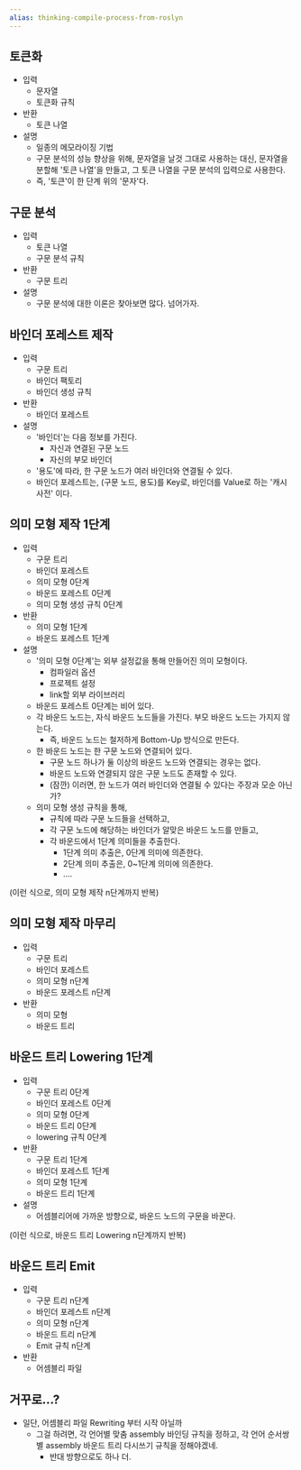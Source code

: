 ```yaml
---
alias: thinking-compile-process-from-roslyn
---
```


## 토큰화

- 입력
  - 문자열
  - 토큰화 규칙
- 반환
  - 토큰 나열
- 설명
  - 일종의 메모라이징 기법
  - 구문 분석의 성능 향상을 위해, 문자열을 날것 그대로 사용하는 대신, 문자열을 분할해 '토큰 나열'을 만들고, 그 토큰 나열을 구문 분석의 입력으로 사용한다.
  - 즉, '토큰'이 한 단계 위의 '문자'다.

## 구문 분석

- 입력
  - 토큰 나열
  - 구문 분석 규칙
- 반환
  - 구문 트리
- 설명
  - 구문 분석에 대한 이론은 찾아보면 많다. 넘어가자.

## 바인더 포레스트 제작

- 입력
  - 구문 트리
  - 바인더 팩토리
  - 바인더 생성 규칙
- 반환
  - 바인더 포레스트
- 설명
  - '바인더'는 다음 정보를 가진다.
    - 자신과 연결된 구문 노드
    - 자신의 부모 바인더
  - '용도'에 따라, 한 구문 노드가 여러 바인더와 연결될 수 있다.
  - 바인더 포레스트는, (구문 노드, 용도)를 Key로, 바인더를 Value로 하는 '캐시 사전' 이다.

## 의미 모형 제작 1단계

- 입력
  - 구문 트리
  - 바인더 포레스트
  - 의미 모형 0단계
  - 바운드 포레스트 0단계
  - 의미 모형 생성 규칙 0단계
- 반환
  - 의미 모형 1단계
  - 바운드 포레스트 1단계
- 설명
  - '의미 모형 0단계'는 외부 설정값을 통해 만들어진 의미 모형이다.
    - 컴파일러 옵션
    - 프로젝트 설정
    - link할 외부 라이브러리
  - 바운드 포레스트 0단계는 비어 있다.
  - 각 바운드 노드는, 자식 바운드 노드들을 가진다. 부모 바운드 노드는 가지지 않는다.
    - 즉, 바운드 노드는 철저하게 Bottom-Up 방식으로 만든다.
  - 한 바운드 노드는 한 구문 노드와 연결되어 있다.
    - 구문 노드 하나가 둘 이상의 바운드 노드와 연결되는 경우는 없다.
    - 바운드 노드와 연결되지 않은 구문 노드도 존재할 수 있다.
    - (잠깐) 이러면, 한 노드가 여러 바인더와 연결될 수 있다는 주장과 모순 아닌가?
  - 의미 모형 생성 규칙을 통해,
    - 규칙에 따라 구문 노드들을 선택하고,
    - 각 구문 노드에 해당하는 바인더가 알맞은 바운드 노드를 만들고,
    - 각 바운드에서 1단계 의미들을 추출한다.
      - 1단계 의미 추출은, 0단계 의미에 의존한다.
      - 2단계 의미 추출은, 0~1단계 의미에 의존한다.
      - ....

(이런 식으로, 의미 모형 제작 n단계까지 반복)

## 의미 모형 제작 마무리

- 입력
  - 구문 트리
  - 바인더 포레스트
  - 의미 모형 n단계
  - 바운드 포레스트 n단계
- 반환
  - 의미 모형
  - 바운드 트리

## 바운드 트리 Lowering 1단계

- 입력
  - 구문 트리 0단계
  - 바인더 포레스트 0단계
  - 의미 모형 0단계
  - 바운드 트리 0단계
  - lowering 규칙 0단계
- 반환
  - 구문 트리 1단계
  - 바인더 포레스트 1단계
  - 의미 모형 1단계
  - 바운드 트리 1단계
- 설명
  - 어셈블리어에 가까운 방향으로, 바운드 노드의 구문을 바꾼다.

(이런 식으로, 바운드 트리 Lowering n단계까지 반복)


## 바운드 트리 Emit

- 입력
  - 구문 트리 n단계
  - 바인더 포레스트 n단계
  - 의미 모형 n단계
  - 바운드 트리 n단계
  - Emit 규칙 n단계
- 반환
  - 어셈블리 파일

## 거꾸로...?

- 일단, 어셈블리 파일 Rewriting 부터 시작 아닐까
  - 그걸 하려면, 각 언어별 맞춤 assembly 바인딩 규칙을 정하고, 각 언어 순서쌍별 assembly 바운드 트리 다시쓰기 규칙을 정해야겠네.
    - 반대 방향으로도 하나 더.
